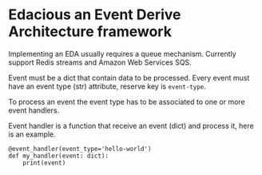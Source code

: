 # Edacious an Event Derive Architecture framework

Implementing an EDA usually requires a queue mechanism. Currently support Redis streams and Amazon Web Services SQS.

Event must be a dict that contain data to be processed.
Every event must have an event type (str) attribute, reserve key is `event-type`.

To process an event the event type has to be associated to one or more event handlers.

Event handler is a function that receive an event (dict) and process it, here is an example.

    @event_handler(event_type='hello-world')
    def my_handler(event: dict):
        print(event)

